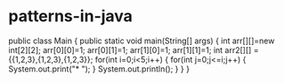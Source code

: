 # patterns-in-java
public class Main
{
	public static void main(String[] args) {
		int arr[][]=new int[2][2];
		arr[0][0]=1;
		arr[0][1]=1;
		arr[1][0]=1;
		arr[1][1]=1; 
		int arr2[][] = {{1,2,3},{1,2,3},{1,2,3}};
		for(int i=0;i<5;i++)
		{
		  for(int j=0;j<=i;j++)
		  {
		     System.out.print("* ");
		  }
		  System.out.println();
		}
	}
}
